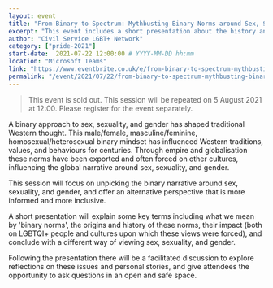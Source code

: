 ```yaml
---
layout: event
title: "From Binary to Spectrum: Mythbusting Binary Norms around Sex, Sexuality, and Gender"
excerpt: "This event includes a short presentation about the history and impact of gender, sex, and sexuality binary norms followed by a facilitated discussion."
author: "Civil Service LGBT+ Network"
category: ["pride-2021"]
start-date:  2021-07-22 12:00:00 # YYYY-MM-DD hh:mm 
location: "Microsoft Teams"
link: "https://www.eventbrite.co.uk/e/from-binary-to-spectrum-mythbusting-binary-norms-tickets-158045080089"
permalink: "/event/2021/07/22/from-binary-to-spectrum-mythbusting-binary-norms-around-sex-sexuality-and-gender"
---
```


> This event is sold out. This session will be repeated on 5 August 2021 at 12:00. Please register for the event separately.

A binary approach to sex, sexuality, and gender has shaped traditional Western thought. This male/female, masculine/feminine, homosexual/heterosexual binary mindset has influenced Western traditions, values, and behaviours for centuries. Through empire and globalisation these norms have been exported and often forced on other cultures, influencing the global narrative around sex, sexuality, and gender.

This session will focus on unpicking the binary narrative around sex, sexuality, and gender, and offer an alternative perspective that is more informed and more inclusive.

A short presentation will explain some key terms including what we mean by 'binary norms', the origins and history of these norms, their impact (both on LGBTQI+ people and cultures upon which these views were forced), and conclude with a different way of viewing sex, sexuality, and gender.

Following the presentation there will be a facilitated discussion to explore reflections on these issues and personal stories, and give attendees the opportunity to ask questions in an open and safe space.
